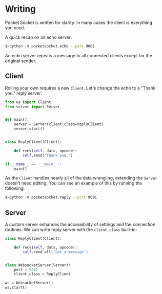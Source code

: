 # Writing

Pocket Socket is written for clarity. In many cases the client is everything you need.

A quick recap on an echo server:

```bash
$>python -m pocketsocket.echo --port 9001
```

An echo server repeats a message to all connected clients except for the original sender.

## Client
Rolling your own requires a new `Client`. Let's change the echo to a "Thank you." reply server:

```py
from ws import Client
from server import Server


def main():
    server = Server(client_class=ReplyClient)
    server.start()


class ReplyClient(Client):

    def recv(self, data, opcode):
        self.send('Thank you.')

if __name__ == '__main__':
    main()
```

As the `Client` handles nearly all of the data wrangling, extending the `Server` doesn't need editing. You can see an example of this by running the following:

```bash
$>python -m pocketsocket.reply --port 9001
```

## Server

A custom server enhances the accessibility of settings and the connection routines. We can write reply server with the `client_class` built-in:

```py
class ReplyClient(Client):

    def recv(self, data, opcode):
        self.send_all('Got a message')


class WebsocketServer(Server):
    port = 9002
    client_class = ReplyClient

ws = WebsocketServer()
ws.start()
```
